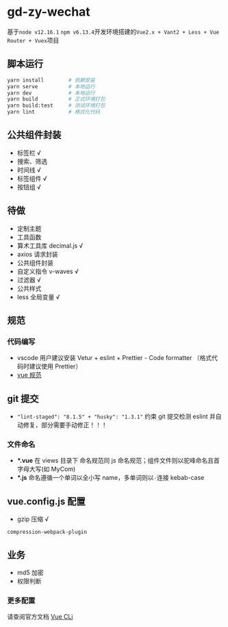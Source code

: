 # gd-zy-wechat

基于`node v12.16.1` `npm v6.13.4`开发环境搭建的`Vue2.x + Vant2 + Less + Vue Router + Vuex`项目

## 脚本运行

```bash
yarn install        # 依赖安装
yarn serve          # 本地运行
yarn dev            # 本地运行
yarn build          # 正式环境打包
yarn build:test     # 测试环境打包
yarn lint           # 格式化代码
```

## 公共组件封装

- 标签栏 √
- 搜索、筛选
- 时间线 √
- 标签组件 √
- 按钮组 √

## 待做

- 定制主题
- 工具函数
- 算术工具库 decimal.js √
- axios 请求封装
- 公共组件封装
- 自定义指令 v-waves √
- 过滤器 √
- 公共样式
- less 全局变量 √

## 规范

### 代码编写

- vscode 用户建议安装 Vetur + eslint + Prettier - Code formatter （格式代码时建议使用 Prettier）
- [vue 规范]()

## git 提交

- `"lint-staged": "8.1.5" + "husky": "1.3.1"` 约束 git 提交检测 eslint 并自动修复，部分需要手动修正！！！

### 文件命名

- **\*.vue** 在 views 目录下 命名规范同 js 命名规范；组件文件则以驼峰命名且首字母大写(如 MyCom)
- **\*.js** 命名遵循一个单词以全小写 name，多单词则以`-`连接 kebab-case

## vue.config.js 配置

- gzip 压缩 √

```
compression-webpack-plugin
```

## 业务

- md5 加密
- 权限判断

### 更多配置

请查阅官方文档 [Vue CLi](https://cli.vuejs.org/config/)
